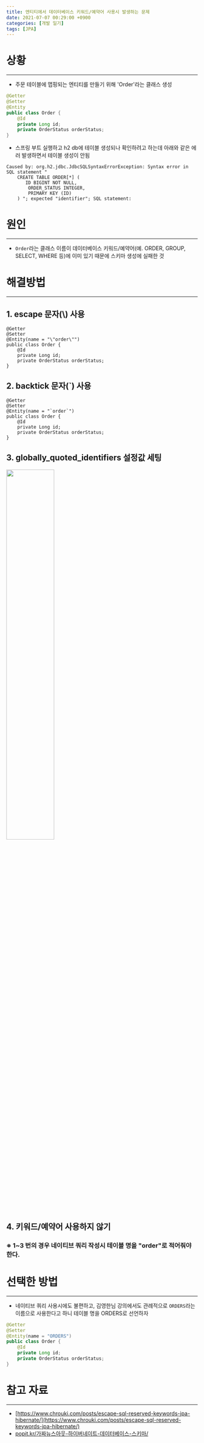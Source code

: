```yaml
---
title: 엔티티에서 데이터베이스 키워드/예약어 사용시 발생하는 문제
date: 2021-07-07 00:29:00 +0900
categories: [개발 일기]
tags: [JPA]
---
```


# 상황
---
- 주문 테이블에 맵핑되는 엔티티를 만들기 위해 'Order'라는 클래스 생성
```java
@Getter
@Setter
@Entity
public class Order {
    @Id
    private Long id;
    private OrderStatus orderStatus;
}
```

- 스프링 부트 실행하고 h2 db에 테이블 생성되나 확인하려고 하는데 아래와 같은 에러 발생하면서 테이블 생성이 안됨
```
Caused by: org.h2.jdbc.JdbcSQLSyntaxErrorException: Syntax error in SQL statement "
    CREATE TABLE ORDER[*] (
       ID BIGINT NOT NULL,
        ORDER_STATUS INTEGER,
        PRIMARY KEY (ID)
    ) "; expected "identifier"; SQL statement:
```

# 원인
---
- `Order`라는 클래스 이름이 데이터베이스 키워드/예약어(예. ORDER, GROUP, SELECT, WHERE 등)에 이미 있기 때문에 스키마 생성에 실패한 것

# 해결방법
---
## 1. escape 문자(\\) 사용
```
@Getter
@Setter
@Entity(name = "\"order\"")
public class Order {
    @Id
    private Long id;
    private OrderStatus orderStatus;
}
```
## 2. backtick 문자(`) 사용
```
@Getter
@Setter
@Entity(name = "`order`")
public class Order {
    @Id
    private Long id;
    private OrderStatus orderStatus;
}
```

## 3. globally_quoted_identifiers 설정값 세팅
<img src="https://user-images.githubusercontent.com/64415489/124782123-f1c49e00-df7e-11eb-9a9b-85f819b8bb20.png" width="50%"/>

## 4. 키워드/예약어 사용하지 않기

### ※ 1~3 번의 경우 네이티브 쿼리 작성시 테이블 명을 "order"로 적어줘야 한다.

# 선택한 방법
---
- 네이티브 쿼리 사용시에도 불편하고, 김영한님 강의에서도 관례적으로 `ORDERS`라는 이름으로 사용한다고 하니 테이블 명을 ORDERS로 선언하자
```java
@Getter
@Setter
@Entity(name = "ORDERS")
public class Order {
    @Id
    private Long id;
    private OrderStatus orderStatus;
}
```

# 참고 자료
---
- [https://www.chrouki.com/posts/escape-sql-reserved-keywords-jpa-hibernate/](https://www.chrouki.com/posts/escape-sql-reserved-keywords-jpa-hibernate/)
- [popit.kr/가짜뉴스아웃-하이버네이트-데이터베이스-스키마/](https://www.popit.kr/%EA%B0%80%EC%A7%9C%EB%89%B4%EC%8A%A4%EC%95%84%EC%9B%83-%ED%95%98%EC%9D%B4%EB%B2%84%EB%84%A4%EC%9D%B4%ED%8A%B8-%EB%8D%B0%EC%9D%B4%ED%84%B0%EB%B2%A0%EC%9D%B4%EC%8A%A4-%EC%8A%A4%ED%82%A4%EB%A7%88/)
